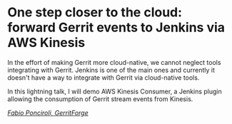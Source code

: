 # One step closer to the cloud: forward Gerrit events to Jenkins via AWS Kinesis

In the effort of making Gerrit more cloud-native, we cannot neglect tools
integrating with Gerrit. Jenkins is one of the main ones and currently it
doesn't have a way to integrate with Gerrit via cloud-native tools.

In this lightning talk, I will demo AWS Kinesis Consumer, a Jenkins plugin
allowing the consumption of Gerrit stream events from Kinesis.

*[Fabio Ponciroli, GerritForge](../speakers.md#fponciroli)*
